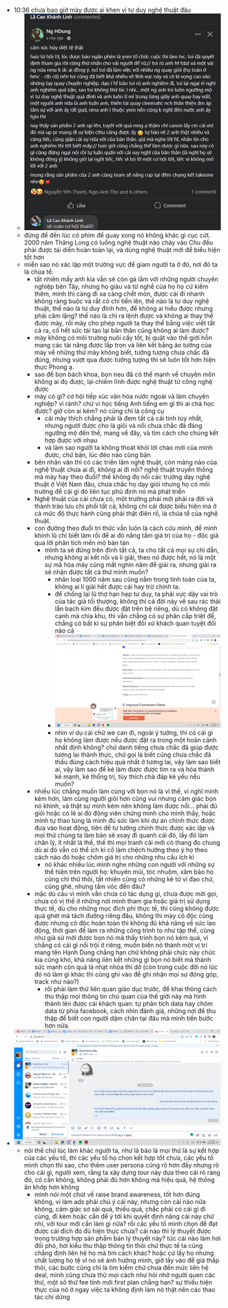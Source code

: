 - 10:36 chưa bao giờ mày được ai khen vì tư duy nghệ thuật đâu
	- ![image.png](../assets/image_1701661010484_0.png)
	- đừng để đến lúc có phim để quay xong nó không khác gì cục cứt. 2000 năm Thăng Long có luồng nghệ thuật nào chảy vào Chu đều phải được tái diễn hoàn toàn lại, và dùng nghệ thuật mới để biểu hiện tốt hơn
	- miễn sao nó xác lập một trường vực để giam người ta ở đó, nơi đó ta là chúa tể.
		- tất nhiên mấy anh kia vẫn sẽ còn gà lắm với những người chuyên nghiệp bên Tây, nhưng họ giàu và từ nghề của họ họ cứ kiếm thêm, mình thì càng đi xa càng chết mòn, được cái đi nhanh không ràng buộc và rất có chí tiến lên, thế nào là tư duy nghệ thuật, thế nào là tư duy đỉnh hơn, để không ai hiểu được nhưng phải câm lặng? thế nào là chỉ ra lệnh được và không ai thay thế được mày, rồi mày cho phép người ta thay thế bằng việc viết tất cả ra, cố hết sức tái tạo lại bản thân cũng không ai làm được?
		- mày không có môi trường nuôi cấy tốt, bị quật vào thế giới hỗn mang các tài năng được lấp trọn và liên kết bằng ảo tưởng của mày về những thứ mày không biết, tưởng tượng chưa chắc đã đúng, nhưng vượt qua được tưởng tượng thì sẽ luôn tốt hơn hiện thực Phong ạ.
		- sao để bọn bách khoa, bọn neu đã có thế mạnh về chuyên môn không ai đọ được, lại chiếm lĩnh được nghệ thuật từ công nghệ được
		- mày có gì? cơ hội tiếp xúc văn hóa nước ngoài và làm chuyên nghiệp? vì rảnh? chứ vì học tiếng Anh tiếng em gì thì ai chả học được? giờ còn ai kém? nó cũng chỉ là công cụ
			- cái mày thích chẳng phải là đem tất cả cái tinh túy nhất, nhưng người được cho là giỏi và nổi chưa chắc đã đáng ngưỡng mộ đến thế, mang về đây, và tìm cách cho chúng kết hợp được với nhau
			- và làm sao người ta không thoát khỏi lời chào mời của mình được, chứ bận, lúc đéo nào cũng bận
		- bên nhân văn thì có các triển lãm nghệ thuật, còn mảng nào của nghệ thuật chưa ai đi, không ai đi nổi? nghệ thuật truyền thống mà mày hay theo đuổi? thế không đọ nổi các trường dạy nghệ thuật ở Việt Nam đâu, chưa chắc họ dạy giỏi nhưng họ có môi trường để cái gì đó liên tục phủ định nó mà phát triển
		- Nghệ thuật của cái chưa có, một trường phái mới phải ra đời và thành trào lưu chi phối tất cả, không chỉ cái được biểu hiện mà ở cả mức độ thực hành cũng phải thật điên rồ, là chúa tể của nghệ thuật.
		- con đường theo đuổi tri thức vẫn luôn là cách cứu mình, để mình khinh lũ chỉ biết làm rồi để ai đó nâng tầm giá trị của họ - độc giả qua lời phân tích mến mộ bàn tán
			- mình ta sẽ đứng trên đỉnh tất cả, ta cho tất cả mọi sự chỉ dẫn, nhưng không ai kết nối và lí giải, theo nó được hết, nó là một sự mã hóa máy cũng mất nghìn năm để giải ra, nhưng giải ra sẽ nhận được tất cả thứ mình muốn?
				- nhân loại 1000 năm sau cũng nằm trong tính toán của ta, không ai lí giải hết được cái hay trừ chính ta.
				- để chống lại lũ thợ hạn hẹp tư duy, ta phải vực dậy vai trò của tác giả tối thượng, không thì cả đời này về sau rác thải lẫn bạch kim đều được đặt trên bệ riêng, dù có không đặt cạnh mà chia khu, thì vẫn chẳng có sự phân cấp triệt để, chẳng có bất kì sự phân biệt đối xử khách quan tuyệt đối nào cả
				- ![image.png](../assets/image_1701662107984_0.png)
				- nhìn ví dụ cái chữ we can đi, ngoài ý tưởng, thì có cái gì họ không làm được nếu được đặt ra trong một hoàn cảnh nhất định không? chứ danh tiếng chưa chắc đã giúp được tương lai thành thực, chứ gọi là biết cũng chưa chắc đã thấu đúng cách hiệu quả nhất ở tương lai, vậy làm sao biết ai, vậy làm sao để kẻ làm được được tìm ra và hóa thành kẻ mạnh, kẻ thống trị, tùy thích chà đáp kẻ yếu nếu muốn?
		- nhiều lúc chẳng muốn làm cùng với bọn nó là vì thế, vì nghĩ mình kém hơn, làm cùng người giỏi hơn cũng vui nhưng cảm giác bọn nó khinh, và thật sự mình kém nên không làm được nổi... phải đủ giỏi hoặc có lẽ ai đó động viên chứng minh cho mình thấy, hoặc mình tự thao túng là mình đủ sức làm khi dự án chính thức được đưa vào hoạt động, tiên đề tư tưởng chính thức được xác lập và mọi thứ chúng ta làm bàn sẽ xoay đi quanh cái đó, lấy đó làm chân lý, ít nhất là thế, thế thì mọi tranh cãi mới có thang đo chung dù ai đó vẫn có thể ích kỉ cố làm chệch hướng theo ý họ theo cách nào đó hoặc chôm giá trị cho những nhu cầu ích kỉ
			- nó khác nhiều lúc mình nghe những con người với những sự thể hiện trên người họ: khuyên mũi, tóc nhuộm, xăm bảo họ cũng chỉ thử thôi, tất nhiên cũng có những kẻ tử vì đạo chứ, cũng ghê, nhưng tầm vóc đến đâu?
		- mặc dù cáu vì mình vẫn chưa có tác dụng gì, chưa được mời gọi, chưa có vị thế ở những nơi mình tham gia hoặc giá trị sử dụng thực tế, dù cho những mục đích phi thực tế, thì cũng không được quá ghét mà tách đường riêng đâu, không thì mày cô độc cũng được nhưng cô độc hoàn toàn thì không đủ khả năng về sức lao động, thời gian để làm ra những công trình to như tập thể, cũng như giả sử mời được bọn nó mà thấy trình bọn nó kém quá, vì chẳng có cái gì nổi trội ở riêng, muốn biến nó thành một vị trí mang tên Hạnh Dung chẳng hạn chứ không phải chức này chức kia cũng khó, khả năng liên kết những gì bọn nó biết mà thành sức mạnh còn quá là nhạt nhòa thì dở (còn trong cuộc đời nó lúc đó nó làm gì khác thì cũng ghi vào để ghi nhận mọi sự đóng góp, track như nào?)
			- rồi phải làm thứ liên quan giáo dục trước, để khai thông cách thu thập mọi thông tin chủ quan của thế giới này mà hình thành lên được cái khách quan: tự phân tích data hay chôm data từ phía facebook, cách nhìn đánh giá, những nơi để thu thập để biết con người dậm chân tại đâu mà mình tiến bước hơn nữa.
- ![image.png](../assets/image_1701663648809_0.png)
	- nói thế chứ lúc làm khác người ta, như lã bảo là mọi thứ là sự kết hợp của các yếu tố, thì các yếu tố họ chọn kết hợp tốt chưa, các yếu tố mình chọn thì sao, cho thêm user persona cũng rõ hơn đấy nhưng rõ cho cái gì, người xem, rằng ta xây dựng tour này dựa theo cái rõ ràng đó, có cần không, không phải đủ hơn không mà hiệu quả, hệ thống ăn khớp hơn không
		- mình nói một chút về raise brand awareness, tốt hơn đúng không, vì làm ads phải chú ý cái này, nhưng còn cái nào nữa không, cảm giác sơ sài quá, thiếu quá, chắc phải có cái gì đi cùng, đi kèm hoặc cần để ý tới khi quyết định nâng cái này chứ nhỉ, với tour mới cần làm gì nữa? rồi các yếu tố mình chọn để đạt được cái đích đó đủ hiện thực chưa? cái nào thì lý thuyết được trong trường hợp sản phẩm bán lý thuyết này? tức cái nào làm hơi đối phó, hơi kiểu thu thập thông tin thôi chứ thực tế ta cũng chẳng định liên hệ họ mà tìm cách khác? hoặc cứ lấy họ nhưng chất lượng họ tệ vl nó sẽ ảnh hưởng mình, giờ lấy vào để giá thấp thôi, các bước cũng chỉ là tìm kiếm chứ chưa đến mức liên hệ deal, mình cũng chưa thử mọi cách như hỏi nhờ người quen các thứ, một số thứ fee tính mới first plan chẳng hạn? sự thiếu hiện thực của nó ở ngay việc ta không định làm nó thật nên các thao tác chỉ dửng
